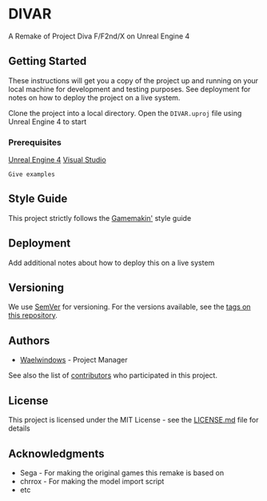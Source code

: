 # DIVAR

A Remake of Project Diva F/F2nd/X on Unreal Engine 4

## Getting Started

These instructions will get you a copy of the project up and running on your local machine for development and testing purposes. See deployment for notes on how to deploy the project on a live system.

Clone the project into a local directory.
Open the `DIVAR.uproj` file using Unreal Engine 4 to start

### Prerequisites

[Unreal Engine 4](https://www.unrealengine.com/en-US/what-is-unreal-engine-4)
[Visual Studio](https://www.visualstudio.com/)

```
Give examples
```

## Style Guide
This project strictly follows the [Gamemakin'](http://ue4.style/) style guide

## Deployment

Add additional notes about how to deploy this on a live system

## Versioning

We use [SemVer](http://semver.org/) for versioning. For the versions available, see the [tags on this repository](https://github.com/Waelwindows/DIVAR/tags). 

## Authors

* [Waelwindows](https://github.com/Waelwindows) - Project Manager

See also the list of [contributors](https://github.com/Waelwindows/DIVAR/contributors) who participated in this project.

## License

This project is licensed under the MIT License - see the [LICENSE.md](LICENSE.md) file for details

## Acknowledgments

* Sega - For making the original games this remake is based on
* chrrox - For making the model import script
* etc
